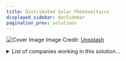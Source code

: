 ```yaml
---
title: Distributed Solar Photovoltaics
displayed_sidebar: docSidebar
pagination_prev: solutions
---
```


![Cover Image](https://images.unsplash.com/photo-1559302504-64aae6ca6b6d?crop=entropy&cs=tinysrgb&fit=max&fm=jpg&ixid=Mnw0NDYzODh8MHwxfHNlYXJjaHwxfHxEaXN0cmlidXRlZCUyMFNvbGFyJTIwUGhvdG92b2x0YWljc3xlbnwwfHx8fDE2ODM2NTg0MzY&ixlib=rb-4.0.3&q=80&w=1080)
Image Credit: [Unsplash](https://unsplash.com/@rgaleriacom)

<details>
        <summary>List of companies working in this solution...</summary>
         <em>Note: this is an experimental AI feature. Accuracy and completeness are a work in progress</em>
        <div>
            <ul>
             
                <li><a href="https://solarkiosk.eu">Solarkiosk</a></li>
            
                <li><a href="https://heliatek.com">Heliatek</a></li>
            
                <li><a href="https://hstsolar.com">Hst Solar</a></li>
            
                <li><a href="https://raptormaps.com/">Raptor Maps</a></li>
            
                <li><a href="https://yellowdoorenergy.com">Yellow Door Energy</a></li>
            
                <li><a href="https://envisionsolar.com">Envision Solar</a></li>
            
                <li><a href="https://chargepoint.com">Chargepoint</a></li>
            
                <li><a href="https://humless.com">Humless</a></li>
            
                <li><a href="https://solcastglobal.com">Solcast</a></li>
            
                <li><a href="https://diamondfoundry.com">Diamond Foundry</a></li>
            
                <li><a href="https://www.omnidian.com/">Omnidian</a></li>
            
                <li><a href="https://scatecsolar.com">Scatec Solar</a></li>
            
                <li><a href="https://fulcrum3d.com">Fulcrum3d</a></li>
            
                <li><a href="https://oxfordpv.com">Oxford Pv</a></li>
            
                <li><a href="https://huskpowersystems.com">Husk Power Systems</a></li>
            
                <li><a href="https://firstsolar.com">First Solar</a></li>
            
                <li><a href="https://fourthpartner.co">Fourth Partner Energy</a></li>
            
            </ul>
        </div>
        </details>


:::company job openings
  #### [View open jobs in this Solution](https://climatebase.org/jobs?l=&q=&drawdown_solutions=Distributed+Solar+Photovoltaics)
:::

## Overview

**Distributed Solar Photovoltaics (DSPV):** Also known as rooftop solar, DSPV refers to the technology that harnesses sunlight using photovoltaic cells installed on various surfaces, such as rooftops of homes, businesses, and community buildings. These systems convert sunlight directly into electricity, contributing to the reduction of greenhouse gas emissions. DSPV has experienced significant progress with breakthrough technologies and innovative companies driving its development.

**Leading Companies/Organizations:**
- SolarCity
- SunPower
- First Solar
- SunEdison
- Sungevity

## Progress Made

- **DSPV Development:** Major strides in recent years.
- Breakthroughs: Thin-film PV, multi-junction PV cells, concentrator PV enhance efficiency.
- **Leading Innovators:** First Solar, SunPower, National Renewable Energy Laboratory driving advancements.

## Challenges Ahead

- **High Upfront Costs:** Initial PV system expense limits adoption.
- **Intermittency Issue:** Solar PV's variable output challenges grid management.
- **Duck Curve Problem:** Excess solar output vs. low electricity demand can reduce solar PV profits.

## Progress Despite Challenges

- **Falling Costs:** PV systems are more affordable.
- **Tech Advances:** Storage, demand response addressing intermittency.
- **Mitigating Duck Curve:** Improved power system flexibility.

## Leading Initiatives

- **Installation Leaders:** SolarCity, SunPower in the U.S.
- **Utility Participation:** Xcel Energy, Southern Company in community solar.

## Best Path Forward

- **Invest in R&D:** Enhance tech efficiency and affordability.
- **Policy Implementation:** Incentives for solar panel installation.
- **Efficiency Improvement:** Ongoing research to advance solar panel tech.
- **Incentive Mechanisms:** Net metering, renewable energy credits.